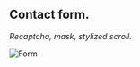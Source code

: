 ## Contact form.
*Recaptcha, mask, stylized scroll.*

![Form](https://user-images.githubusercontent.com/16353858/85678599-4f1de200-b6d1-11ea-96c5-a139f15fdf92.png)

